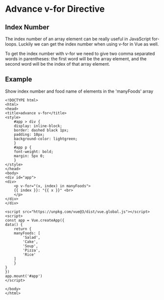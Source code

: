 # Advance v-for Directive
## Index Number
The index number of an array element can be really useful in JavaScript for-loops. Luckily we can get the index number when using v-for in Vue as well.

To get the index number with v-for we need to give two comma separated words in parentheses: the first word will be the array element, and the second word will be the index of that array element.

## Example
Show index number and food name of elements in the 'manyFoods' array

    <!DOCTYPE html>
    <html>
    <head>
    <title>advance v-for</title>
    <style>
        #app > div {
        display: inline-block;
        border: dashed black 1px;
        padding: 10px;
        background-color: lightgreen;
        }
        #app p {
        font-weight: bold;
        margin: 5px 0;
        }
    </style>
    </head>
    <body>
    <div id="app">
    <div>
        <p v-for="(x, index) in manyFoods">
        {{ index }}: "{{ x }}" <br>
        </p>
    </div>
    </div>

    <script src="https://unpkg.com/vue@3/dist/vue.global.js"></script>
    <script>
    const app = Vue.createApp({
    data() {
        return {
        manyFoods: [
            'Salad',
            'Cake',
            'Soup',
            'Pizza',
            'Rice'
        ]
        }
    }
    })
    app.mount('#app')
    </script>

    </body>
    </html>